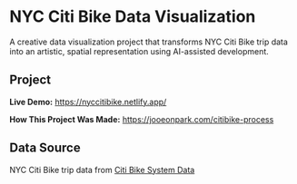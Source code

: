 # NYC Citi Bike Data Visualization

A creative data visualization project that transforms NYC Citi Bike trip data into an artistic, spatial representation using AI-assisted development.

## Project

**Live Demo:** https://nyccitibike.netlify.app/

**How This Project Was Made:** https://jooeonpark.com/citibike-process

## Data Source

NYC Citi Bike trip data from [Citi Bike System Data](https://citibikenyc.com/system-data)
